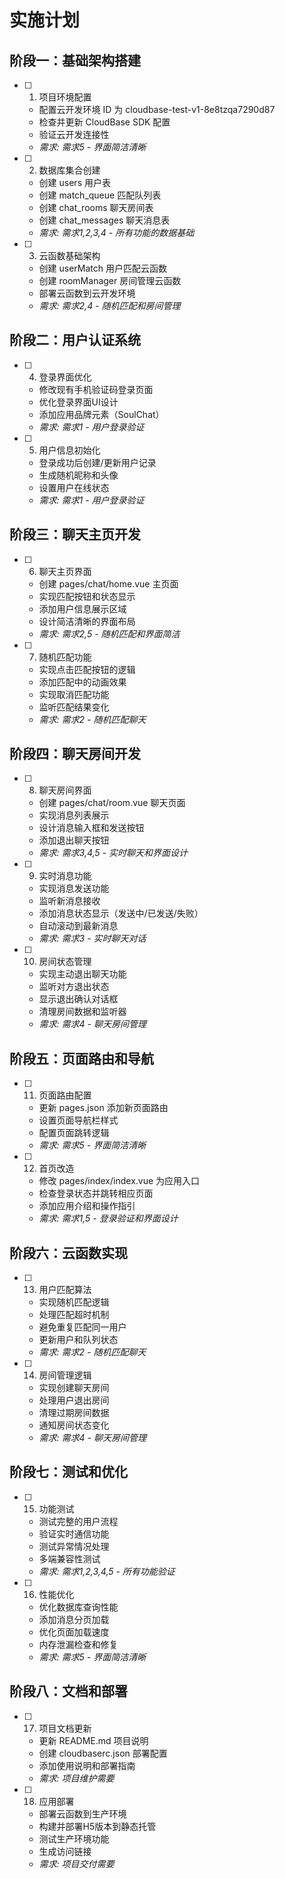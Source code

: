 # 实施计划

## 阶段一：基础架构搭建

- [ ] 1. 项目环境配置
  - 配置云开发环境 ID 为 cloudbase-test-v1-8e8tzqa7290d87
  - 检查并更新 CloudBase SDK 配置
  - 验证云开发连接性
  - _需求: 需求5 - 界面简洁清晰_

- [ ] 2. 数据库集合创建
  - 创建 users 用户表
  - 创建 match_queue 匹配队列表  
  - 创建 chat_rooms 聊天房间表
  - 创建 chat_messages 聊天消息表
  - _需求: 需求1,2,3,4 - 所有功能的数据基础_

- [ ] 3. 云函数基础架构
  - 创建 userMatch 用户匹配云函数
  - 创建 roomManager 房间管理云函数
  - 部署云函数到云开发环境
  - _需求: 需求2,4 - 随机匹配和房间管理_

## 阶段二：用户认证系统

- [ ] 4. 登录界面优化
  - 修改现有手机验证码登录页面
  - 优化登录界面UI设计
  - 添加应用品牌元素（SoulChat）
  - _需求: 需求1 - 用户登录验证_

- [ ] 5. 用户信息初始化
  - 登录成功后创建/更新用户记录
  - 生成随机昵称和头像
  - 设置用户在线状态
  - _需求: 需求1 - 用户登录验证_

## 阶段三：聊天主页开发

- [ ] 6. 聊天主页界面
  - 创建 pages/chat/home.vue 主页面
  - 实现匹配按钮和状态显示
  - 添加用户信息展示区域
  - 设计简洁清晰的界面布局
  - _需求: 需求2,5 - 随机匹配和界面简洁_

- [ ] 7. 随机匹配功能
  - 实现点击匹配按钮的逻辑
  - 添加匹配中的动画效果
  - 实现取消匹配功能
  - 监听匹配结果变化
  - _需求: 需求2 - 随机匹配聊天_

## 阶段四：聊天房间开发

- [ ] 8. 聊天房间界面
  - 创建 pages/chat/room.vue 聊天页面
  - 实现消息列表展示
  - 设计消息输入框和发送按钮
  - 添加退出聊天按钮
  - _需求: 需求3,4,5 - 实时聊天和界面设计_

- [ ] 9. 实时消息功能
  - 实现消息发送功能
  - 监听新消息接收
  - 添加消息状态显示（发送中/已发送/失败）
  - 自动滚动到最新消息
  - _需求: 需求3 - 实时聊天对话_

- [ ] 10. 房间状态管理
  - 实现主动退出聊天功能
  - 监听对方退出状态
  - 显示退出确认对话框
  - 清理房间数据和监听器
  - _需求: 需求4 - 聊天房间管理_

## 阶段五：页面路由和导航

- [ ] 11. 页面路由配置
  - 更新 pages.json 添加新页面路由
  - 设置页面导航栏样式
  - 配置页面跳转逻辑
  - _需求: 需求5 - 界面简洁清晰_

- [ ] 12. 首页改造
  - 修改 pages/index/index.vue 为应用入口
  - 检查登录状态并跳转相应页面
  - 添加应用介绍和操作指引
  - _需求: 需求1,5 - 登录验证和界面设计_

## 阶段六：云函数实现

- [ ] 13. 用户匹配算法
  - 实现随机匹配逻辑
  - 处理匹配超时机制
  - 避免重复匹配同一用户
  - 更新用户和队列状态
  - _需求: 需求2 - 随机匹配聊天_

- [ ] 14. 房间管理逻辑
  - 实现创建聊天房间
  - 处理用户退出房间
  - 清理过期房间数据
  - 通知房间状态变化
  - _需求: 需求4 - 聊天房间管理_

## 阶段七：测试和优化

- [ ] 15. 功能测试
  - 测试完整的用户流程
  - 验证实时通信功能
  - 测试异常情况处理
  - 多端兼容性测试
  - _需求: 需求1,2,3,4,5 - 所有功能验证_

- [ ] 16. 性能优化
  - 优化数据库查询性能
  - 添加消息分页加载
  - 优化页面加载速度
  - 内存泄漏检查和修复
  - _需求: 需求5 - 界面简洁清晰_

## 阶段八：文档和部署

- [ ] 17. 项目文档更新
  - 更新 README.md 项目说明
  - 创建 cloudbaserc.json 部署配置
  - 添加使用说明和部署指南
  - _需求: 项目维护需要_

- [ ] 18. 应用部署
  - 部署云函数到生产环境
  - 构建并部署H5版本到静态托管
  - 测试生产环境功能
  - 生成访问链接
  - _需求: 项目交付需要_ 